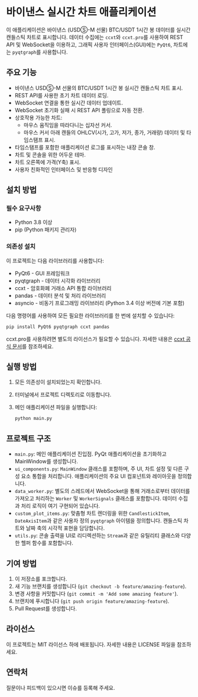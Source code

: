 # 바이낸스 실시간 차트 애플리케이션

이 애플리케이션은 바이낸스 (USDⓈ-M 선물) BTC/USDT 1시간 봉 데이터를 실시간 캔들스틱 차트로 표시합니다. 데이터 수집에는 `ccxt`와 `ccxt.pro`를 사용하여 REST API 및 WebSocket을 이용하고, 그래픽 사용자 인터페이스(GUI)에는 `PyQt6`, 차트에는 `pyqtgraph`를 사용합니다.

## 주요 기능

*   바이낸스 USDⓈ-M 선물의 BTC/USDT 1시간 봉 실시간 캔들스틱 차트 표시.
*   REST API를 사용한 초기 차트 데이터 로딩.
*   WebSocket 연결을 통한 실시간 데이터 업데이트.
*   WebSocket 초기화 실패 시 REST API 폴링으로 자동 전환.
*   상호작용 가능한 차트:
    *   마우스 움직임을 따라다니는 십자선 커서.
    *   마우스 커서 아래 캔들의 OHLCV(시가, 고가, 저가, 종가, 거래량) 데이터 및 타임스탬프 표시.
*   타임스탬프를 포함한 애플리케이션 로그를 표시하는 내장 콘솔 창.
*   차트 및 콘솔을 위한 어두운 테마.
*   차트 오른쪽에 가격(Y축) 표시.
*   사용자 친화적인 인터페이스 및 반응형 디자인

## 설치 방법

### 필수 요구사항
* Python 3.8 이상
* pip (Python 패키지 관리자)

### 의존성 설치

이 프로젝트는 다음 라이브러리를 사용합니다:
* PyQt6 - GUI 프레임워크
* pyqtgraph - 데이터 시각화 라이브러리
* ccxt - 암호화폐 거래소 API 통합 라이브러리
* pandas - 데이터 분석 및 처리 라이브러리
* asyncio - 비동기 프로그래밍 라이브러리 (Python 3.4 이상 버전에 기본 포함)

다음 명령어를 사용하여 모든 필요한 라이브러리를 한 번에 설치할 수 있습니다:

```bash
pip install PyQt6 pyqtgraph ccxt pandas
```

ccxt.pro를 사용하려면 별도의 라이선스가 필요할 수 있습니다. 자세한 내용은 [ccxt 공식 문서](https://github.com/ccxt/ccxt)를 참조하세요.

## 실행 방법

1.  모든 의존성이 설치되었는지 확인합니다.
2.  터미널에서 프로젝트 디렉토리로 이동합니다.
3.  메인 애플리케이션 파일을 실행합니다:

    ```bash
    python main.py
    ```

## 프로젝트 구조

*   `main.py`: 메인 애플리케이션 진입점. PyQt 애플리케이션을 초기화하고 MainWindow를 생성합니다.
*   `ui_components.py`: `MainWindow` 클래스를 포함하며, 주 UI, 차트 설정 및 다른 구성 요소 통합을 처리합니다. 애플리케이션의 주요 UI 컴포넌트와 레이아웃을 정의합니다.
*   `data_worker.py`: 별도의 스레드에서 WebSocket을 통해 거래소로부터 데이터를 가져오고 처리하는 `Worker` 및 `WorkerSignals` 클래스를 포함합니다. 데이터 수집과 처리 로직이 여기 구현되어 있습니다.
*   `custom_plot_items.py`: 맞춤형 차트 렌더링을 위한 `CandlestickItem`, `DateAxisItem`과 같은 사용자 정의 `pyqtgraph` 아이템을 정의합니다. 캔들스틱 차트와 날짜 축의 시각적 표현을 담당합니다.
*   `utils.py`: 콘솔 출력을 UI로 리디렉션하는 `Stream`과 같은 유틸리티 클래스와 다양한 헬퍼 함수를 포함합니다.

## 기여 방법

1.  이 저장소를 포크합니다.
2.  새 기능 브랜치를 생성합니다 (`git checkout -b feature/amazing-feature`).
3.  변경 사항을 커밋합니다 (`git commit -m 'Add some amazing feature'`).
4.  브랜치에 푸시합니다 (`git push origin feature/amazing-feature`).
5.  Pull Request를 생성합니다.

## 라이선스

이 프로젝트는 MIT 라이선스 하에 배포됩니다. 자세한 내용은 LICENSE 파일을 참조하세요.

## 연락처

질문이나 피드백이 있으시면 이슈를 등록해 주세요.
